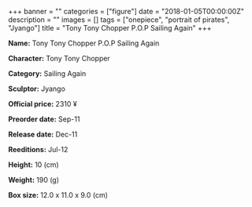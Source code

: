 +++
banner = ""
categories = ["figure"]
date = "2018-01-05T00:00:00Z"
description = ""
images = []
tags = ["onepiece", "portrait of pirates", "Jyango"]
title = "Tony Tony Chopper P.O.P Sailing Again"
+++

**Name:** Tony Tony Chopper P.O.P Sailing Again

**Character:** Tony Tony Chopper

**Category:** Sailing Again 

**Sculptor:** Jyango

**Official price:** 2310 ¥

**Preorder date:** Sep-11

**Release date:** Dec-11

**Reeditions:** Jul-12

**Height:** 10 (cm)

**Weight:** 190 (g)

**Box size:** 12.0 x 11.0 x 9.0 (cm)




